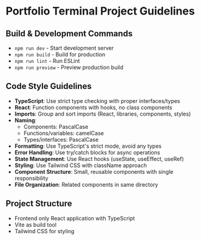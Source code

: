 # Portfolio Terminal Project Guidelines

## Build & Development Commands
- `npm run dev` - Start development server
- `npm run build` - Build for production
- `npm run lint` - Run ESLint
- `npm run preview` - Preview production build

## Code Style Guidelines
- **TypeScript**: Use strict type checking with proper interfaces/types
- **React**: Function components with hooks, no class components
- **Imports**: Group and sort imports (React, libraries, components, styles)
- **Naming**: 
  - Components: PascalCase
  - Functions/variables: camelCase
  - Types/interfaces: PascalCase
- **Formatting**: Use TypeScript's strict mode, avoid any types
- **Error Handling**: Use try/catch blocks for async operations
- **State Management**: Use React hooks (useState, useEffect, useRef)
- **Styling**: Use Tailwind CSS with className approach
- **Component Structure**: Small, reusable components with single responsibility
- **File Organization**: Related components in same directory

## Project Structure
- Frontend only React application with TypeScript
- Vite as build tool
- Tailwind CSS for styling